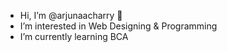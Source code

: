 - Hi, I’m @arjunaacharry 👋
- I’m interested in Web Designing & Programming
- I’m currently learning BCA

<!---
arjunaacharry/arjunaacharry is a ✨ special ✨ repository because its `README.md` (this file) appears on your GitHub profile.
You can click the Preview link to take a look at your changes.
--->
